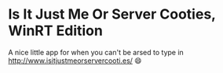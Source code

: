 # Is It Just Me Or Server Cooties, WinRT Edition
A nice little app for when you can't be arsed to type in http://www.isitjustmeorservercooti.es/ :smile:
